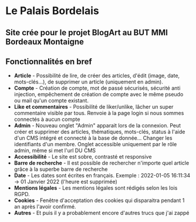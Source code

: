 # Le Palais Bordelais

## Site crée pour le projet BlogArt au BUT MMI Bordeaux Montaigne

## Fonctionnalités en bref

- **Article** - Possibilité de lire, de créer des articles, d'édit (image, date, mots-clés...), de supprimer un article (uniquement en admin). 
- **Compte** - Création de compte, mot de passé sécurisés, sécurité anti injection, empêchement de création de compte avec le même pseudo ou mail qu'un compte existant.
- **Like et commentaires** - Possibilité de liker/unlike, lâcher un super commentaire visible par tous. Renvoie à la page login si nous sommes connectés à aucun compte
- **Admin** - Nouveau onglet "Admin" apparait lors de la connexion. Peut créer et supprimer des articles, thématiques, mots-clés, status à l'aide d'un CMS intégré et connecté à la base de donnée... Changer les identifiants d'un membre. Onglet accessible uniquement par le rôle admin, même si met l'url DU CMS
- **Accessibilité** - Le site est sobre, contrasté et responsive
- **Barre de recherche** - Il est possible de rechercher n'importe quel article grâce à la superbe barre de recherche
- **Date** - Les dates sont écrites en français. Exemple : 2022-01-05 16:11:34 -> 01 Janvier 2022 (l'heure est supprimée)
- **Mentions légales** - Les mentions légales sont rédigés selon les lois RGPD.
- **Cookies** - Fenêtre d'acceptation des cookies qui disparaitra pendant 1 an après l'avoir confirmé.
- **Autres** - Et puis il y a probablement encore d'autres trucs que j'ai zappé
